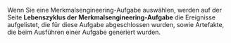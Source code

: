 Wenn Sie eine Merkmalsengineering-Aufgabe auswählen, werden auf der Seite **Lebenszyklus der Merkmalsengineering-Aufgabe** die Ereignisse aufgelistet, die für diese Aufgabe abgeschlossen wurden, sowie Artefakte, die beim Ausführen einer Aufgabe generiert wurden.

